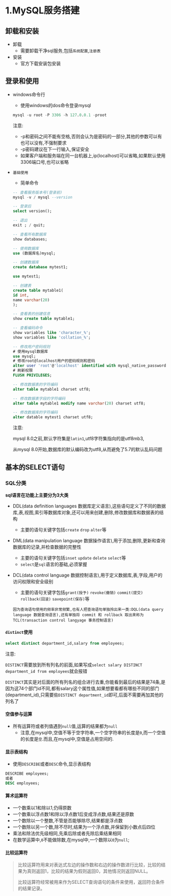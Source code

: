 # 1.MySQL服务搭建

## 卸载和安装

- 卸载
  - 需要卸载干净sql服务,包括`系统配置`,`注册表`
- 安装
  - 官方下载安装包安装

## 登录和使用

- windows命令行

  - 使用windows的dos命令登录mysql

  ```sql
  mysql -u root -P 3306 -h 127.0.0.1 -proot
  ```

  注意:

  - -p和密码之间不能有空格,否则会认为是密码的一部分,其他的参数可以有也可以没有,不强制要求
  - -p密码建议在下一行输入,保证安全
  - 如果客户端和服务端在同一台机器上,ip(localhost)可以省略,如果默认使用3306端口号,也可以省略

- `基础使用`

  - 简单命令

  ```sql
  -- 查看服务版本号(登录前)
  mysql -v / mysql --version
  
  -- 登录后
  select version();
  
  -- 退出
  exit ; / quit;
  
  -- 查看所有数据库
  show databases;
  
  -- 使用数据库
  use (数据库名)mysql;
  
  -- 创建数据库
  create database mytest1;
  
  use mytest1;
  
  -- 创建表
  create table mytable1(
  id int,
  name varchar(20)
  );
  
  -- 查看表的创建信息
  show create table mytable1;
  
  -- 查看编码命令
  show variables like 'character_%';
  show variables like 'collation_%';
  
  -- 修改用户密码规则
  # 使用mysql数据库
  use mysql;
  # 修改root@localhost用户的密码规则和密码
  alter user 'root'@'localhost' identified with mysql_native_password BY 'abc123';
  # 刷新权限
  FLUSH PRIVILEGES;
  
  -- 修改数据表的字符编码
  alter table mytable1 charset utf8;
  
  -- 修改数据表字段的字符编码
  alter table mytable1 modify name varchar(20) charset utf8;
  
  -- 修改数据库的字符编码
  alter datable mytest1 charset utf8;
  
  ```

  注意:

  mysql 8.0之前,默认字符集是`latin1`,utf8字符集指向的是utf8mb3,

  从mysql 8.0开始,数据库的默认编码改为utf8,从而避免了5.7的默认乱码问题

## 基本的SELECT语句

### SQL分类

**sql语言在功能上主要分为3大类**

- DDL(data definition languages 数据库定义语言),这些语句定义了不同的数据库,表,视图,索引等数据库对象,还可以用来创建,删除,修改数据库和数据表的结构

  - 主要的语句关键字包括`create` `drop` `alter`等

- DML(data manipulation language 数据操作语言),用于添加,删除,更新和查询数据库的记录,并检查数据的完整性

  - 主要的语句关键字包括`inset` `update` `delete` `select`等
  - `select`是`sql`语言的基础,必须掌握

- DCL(data control language 数据控制语言),用于定义数据库,表,字段,用户的访问权限和安全级别

  - 主要的语句关键字包括`grant(授予)` `revoke(撤销)` `commit(提交)` `rollback(回滚)` `savepoint(保存)`等

  ```text
  因为查询语句使用的频率非常频繁,也有人把查询语句单独拎出来一类:DQL(data query language 数据查询语言),还有单独将 commit 和 rollback 取出来称为 TCL(transaction control langyage 事务控制语言)
  ```

#### `distinct`使用

```sql
select distinct department_id,salary from employees;
```

注意:

`DISTINCT`需要放到所有列名的前面,如果写成`select salary DISTINCT department_id from employees`就会报错

`DISTINCT`其实是对后面的所有列名的组合进行去重,你能看到最后的结果是74条,是因为这74个部门id不同,都有salary这个属性值,如果想要看都有哪些不同的部门(department_id),只需要些`DISTINCT department_id`即可,后面不需要再加其他的列名了

#### 空值参与运算

- 所有运算符或者列值遇到`null`值,运算的结果都为`null`
  - 注意,在mysql中,空值不等于空字符串,一个空字符串的长度是`0`,而一个空值的长度是`空`.而且,在mysql中,空值是占用空间的.

#### 显示表结构

- 使用`DESCRIBE`或者`DESC`命令,显示表结构

```sql
DESCRIBE employees;
或者
DESC employees;
```

#### 算术运算符

- 一个数乘以1和除以1,仍得原数
- 一个数乘以浮点数1和除以浮点数1后变成浮点数,结果还是原数
- 一个数除以一个整数,不管是否能够除尽,结果都是浮点数
- 一个数除以另一个数,除不尽时,结果为一个浮点数,并保留到小数点后四位
- 乘法和除法优先级相同,先乘后除或者先除后乘结果相同
- 在数学运算中,`0`不能做除数,在mysql中,一个数除以`0`为`null`;

#### 比较运算符

> 比较运算符用来对表达式左边的操作数和右边的操作数进行比较，比较的结果为真则返回1，比较的结果为假则返回0，其他情况则返回NULL。
>
> 比较运算符经常被用来作为SELECT查询语句的条件来使用，返回符合条件的结果记录。

